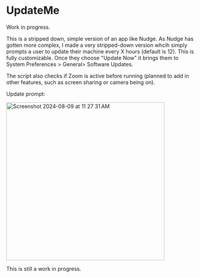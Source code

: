 # UpdateMe
Work in progress.

This is a stripped down, simple version of an app like Nudge. As Nudge has gotten more complex, I made a very stripped-down version whcih simply prompts a user to update their machine every X hours (default is 12). This is fully customizable. Once they choose "Update Now" it brings them to System Preferences > General> Software Updates. 

The script also checks if Zoom is active before running (planned to add in other features, such as screen sharing or camera being on). 

Update prompt:


<img width="421" alt="Screenshot 2024-08-09 at 11 27 31 AM" src="https://github.com/user-attachments/assets/c3a3484c-70fc-4a7f-82a5-80ad08046dcf">

This is still a work in progress.


